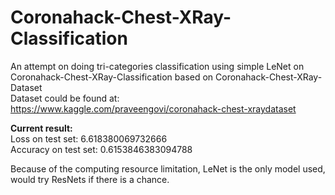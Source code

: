 # Coronahack-Chest-XRay-Classification
An attempt on doing tri-categories classification using simple LeNet on Coronahack-Chest-XRay-Classification based on Coronahack-Chest-XRay-Dataset  
Dataset could be found at: https://www.kaggle.com/praveengovi/coronahack-chest-xraydataset

**Current result:**  
Loss on test set: 6.618380069732666  
Accuracy on test set: 0.6153846383094788  

Because of the computing resource limitation, LeNet is the only model used, would try ResNets if there is a chance.

